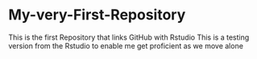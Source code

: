 # My-very-First-Repository
This is the first Repository that links GitHub with Rstudio
This is a testing version from the Rstudio to enable me get proficient as we move alone
